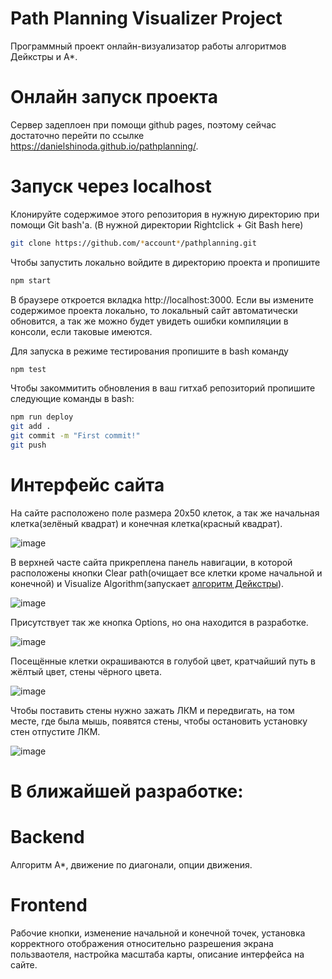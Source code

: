 # Path Planning Visualizer Project

Программный проект онлайн-визуализатор работы алгоритмов Дейкстры и А*.

# Онлайн запуск проекта

Сервер задеплоен при помощи github pages, поэтому сейчас достаточно перейти по ссылке https://danielshinoda.github.io/pathplanning/.

# Запуск через localhost

Клонируйте содержимое этого репозитория в нужную директорию при помощи Git bash'a. (В нужной директории Rightclick + Git Bash here)

```bash
git clone https://github.com/*account*/pathplanning.git
```

Чтобы запустить локально войдите в директорию проекта и пропишите

```bash
npm start
```

В браузере откроется вкладка http://localhost:3000. Если вы измените содержимое проекта локально, то локальный сайт автоматически обновится, а так же можно будет увидеть ошибки компиляции в консоли, если таковые имеются.

Для запуска в режиме тестирования пропишите в bash команду

```bash
npm test
```

Чтобы закоммитить обновления в ваш гитхаб репозиторий пропишите следующие команды в bash:

```bash
npm run deploy
git add .
git commit -m "First commit!"
git push
```

# Интерфейс сайта

На сайте расположено поле размера 20х50 клеток, а так же начальная клетка(зелёный квадрат) и конечная клетка(красный квадрат).

![image](https://user-images.githubusercontent.com/57168013/115067012-bf6c4d00-9f09-11eb-9080-f90f478e49f7.png)


В верхней часте сайта прикреплена панель навигации, в которой расположены кнопки Clear path(очищает все клетки кроме начальной и конечной) и Visualize Algorithm(запускает [алгоритм Дейкстры](https://ru.wikipedia.org/wiki/%D0%90%D0%BB%D0%B3%D0%BE%D1%80%D0%B8%D1%82%D0%BC_%D0%94%D0%B5%D0%B9%D0%BA%D1%81%D1%82%D1%80%D1%8B)).

![image](https://user-images.githubusercontent.com/57168013/115067277-1c680300-9f0a-11eb-837c-a0af967fd9ba.png)


Присутствует так же кнопка Options, но она находится в разработке.

![image](https://user-images.githubusercontent.com/57168013/115067299-24c03e00-9f0a-11eb-93c8-81576f99d595.png)


Посещённые клетки окрашиваются в голубой цвет, кратчайший путь в жёлтый цвет, стены чёрного цвета.

![image](https://user-images.githubusercontent.com/57168013/115067341-34d81d80-9f0a-11eb-8439-6e84ef48e5e1.png)


Чтобы поставить стены нужно зажать ЛКМ и передвигать, на том месте, где была мышь, появятся стены, чтобы остановить установку стен отпустите ЛКМ.

![image](https://user-images.githubusercontent.com/57168013/115067448-5e914480-9f0a-11eb-802e-5abc6fe9bce6.png)


# В ближайшей разработке:

# Backend

Алгоритм A*, движение по диагонали, опции движения.

# Frontend

Рабочие кнопки, изменение начальной и конечной точек, установка корректного отображения относительно разрешения экрана пользваотеля, настройка масштаба карты, описание интерфейса на сайте.
